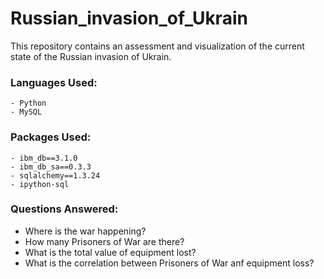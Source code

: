 # Russian_invasion_of_Ukrain
This repository contains an assessment and visualization of the current state of the Russian invasion of Ukrain.

### Languages Used:
    - Python
    - MySQL

### Packages Used:
    - ibm_db==3.1.0 
    - ibm_db_sa==0.3.3 
    - sqlalchemy==1.3.24 
    - ipython-sql

### Questions Answered:
- Where is the war happening?
- How many Prisoners of War are there?
- What is the total value of equipment lost?
- What is the correlation between Prisoners of War anf equipment loss?